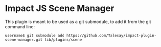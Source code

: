 # Impact JS Scene Manager

This plugin is meant to be used as a git submodule, to add it from the git command line:

```
username$ git submodule add https://github.com/Talesay/impact-plugin-scene-manager.git lib/plugins/scene
```